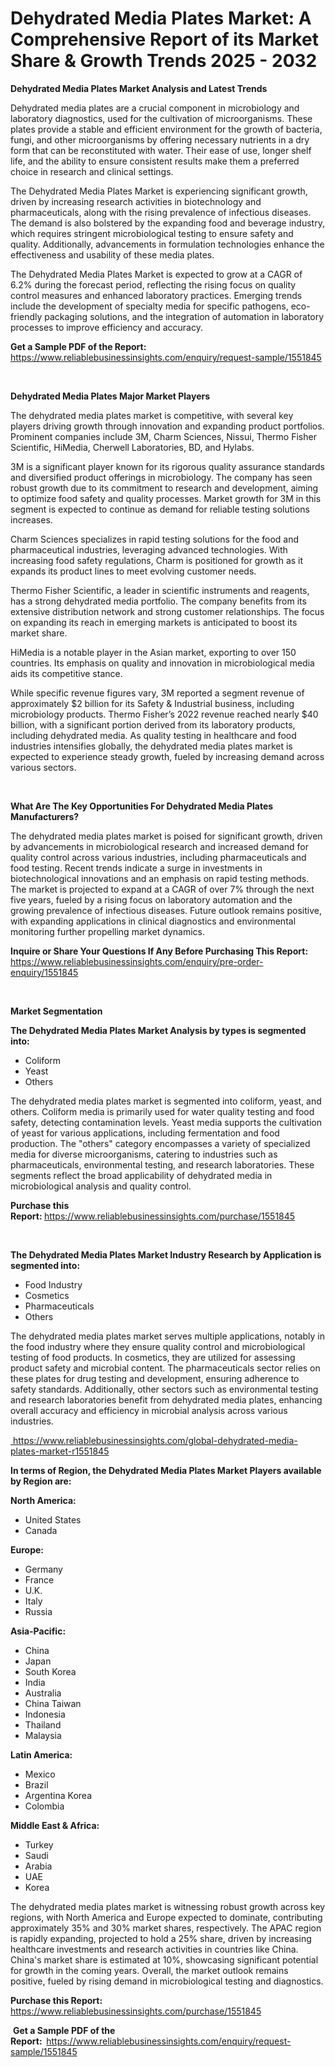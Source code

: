 <p><h1>Dehydrated Media Plates Market: A Comprehensive Report of its Market Share & Growth Trends 2025 - 2032</h1></p><p><strong>Dehydrated Media Plates Market Analysis and Latest Trends</strong></p>
<p><p>Dehydrated media plates are a crucial component in microbiology and laboratory diagnostics, used for the cultivation of microorganisms. These plates provide a stable and efficient environment for the growth of bacteria, fungi, and other microorganisms by offering necessary nutrients in a dry form that can be reconstituted with water. Their ease of use, longer shelf life, and the ability to ensure consistent results make them a preferred choice in research and clinical settings.</p><p>The Dehydrated Media Plates Market is experiencing significant growth, driven by increasing research activities in biotechnology and pharmaceuticals, along with the rising prevalence of infectious diseases. The demand is also bolstered by the expanding food and beverage industry, which requires stringent microbiological testing to ensure safety and quality. Additionally, advancements in formulation technologies enhance the effectiveness and usability of these media plates.</p><p>The Dehydrated Media Plates Market is expected to grow at a CAGR of 6.2% during the forecast period, reflecting the rising focus on quality control measures and enhanced laboratory practices. Emerging trends include the development of specialty media for specific pathogens, eco-friendly packaging solutions, and the integration of automation in laboratory processes to improve efficiency and accuracy.</p></p>
<p><strong>Get a Sample PDF of the Report:&nbsp;</strong> <a href="https://www.reliablebusinessinsights.com/enquiry/request-sample/1551845?utm_campaign=3177&utm_medium=2&utm_source=Github&utm_content=ia&utm_term=14042025&utm_id=dehydrated-media-plates">https://www.reliablebusinessinsights.com/enquiry/request-sample/1551845</a></p>
<p>&nbsp;</p>
<p><strong>Dehydrated Media Plates Major Market Players</strong></p>
<p><p>The dehydrated media plates market is competitive, with several key players driving growth through innovation and expanding product portfolios. Prominent companies include 3M, Charm Sciences, Nissui, Thermo Fisher Scientific, HiMedia, Cherwell Laboratories, BD, and Hylabs.</p><p>3M is a significant player known for its rigorous quality assurance standards and diversified product offerings in microbiology. The company has seen robust growth due to its commitment to research and development, aiming to optimize food safety and quality processes. Market growth for 3M in this segment is expected to continue as demand for reliable testing solutions increases.</p><p>Charm Sciences specializes in rapid testing solutions for the food and pharmaceutical industries, leveraging advanced technologies. With increasing food safety regulations, Charm is positioned for growth as it expands its product lines to meet evolving customer needs.</p><p>Thermo Fisher Scientific, a leader in scientific instruments and reagents, has a strong dehydrated media portfolio. The company benefits from its extensive distribution network and strong customer relationships. The focus on expanding its reach in emerging markets is anticipated to boost its market share.</p><p>HiMedia is a notable player in the Asian market, exporting to over 150 countries. Its emphasis on quality and innovation in microbiological media aids its competitive stance.</p><p>While specific revenue figures vary, 3M reported a segment revenue of approximately $2 billion for its Safety & Industrial business, including microbiology products. Thermo Fisher’s 2022 revenue reached nearly $40 billion, with a significant portion derived from its laboratory products, including dehydrated media. As quality testing in healthcare and food industries intensifies globally, the dehydrated media plates market is expected to experience steady growth, fueled by increasing demand across various sectors.</p></p>
<p>&nbsp;</p>
<p><strong>What Are The Key Opportunities For Dehydrated Media Plates Manufacturers?</strong></p>
<p><p>The dehydrated media plates market is poised for significant growth, driven by advancements in microbiological research and increased demand for quality control across various industries, including pharmaceuticals and food testing. Recent trends indicate a surge in investments in biotechnological innovations and an emphasis on rapid testing methods. The market is projected to expand at a CAGR of over 7% through the next five years, fueled by a rising focus on laboratory automation and the growing prevalence of infectious diseases. Future outlook remains positive, with expanding applications in clinical diagnostics and environmental monitoring further propelling market dynamics.</p></p>
<p><strong>Inquire or Share Your Questions If Any Before Purchasing This Report:</strong> <a href="https://www.reliablebusinessinsights.com/enquiry/pre-order-enquiry/1551845?utm_campaign=3177&utm_medium=2&utm_source=Github&utm_content=ia&utm_term=14042025&utm_id=dehydrated-media-plates">https://www.reliablebusinessinsights.com/enquiry/pre-order-enquiry/1551845</a></p>
<p>&nbsp;</p>
<p><strong>Market Segmentation</strong></p>
<p><strong>The Dehydrated Media Plates Market Analysis by types is segmented into:</strong></p>
<p><ul><li>Coliform</li><li>Yeast</li><li>Others</li></ul></p>
<p><p>The dehydrated media plates market is segmented into coliform, yeast, and others. Coliform media is primarily used for water quality testing and food safety, detecting contamination levels. Yeast media supports the cultivation of yeast for various applications, including fermentation and food production. The "others" category encompasses a variety of specialized media for diverse microorganisms, catering to industries such as pharmaceuticals, environmental testing, and research laboratories. These segments reflect the broad applicability of dehydrated media in microbiological analysis and quality control.</p></p>
<p><strong>Purchase this Report:&nbsp;</strong><a href="https://www.reliablebusinessinsights.com/purchase/1551845?utm_campaign=3177&utm_medium=2&utm_source=Github&utm_content=ia&utm_term=14042025&utm_id=dehydrated-media-plates">https://www.reliablebusinessinsights.com/purchase/1551845</a></p>
<p>&nbsp;</p>
<p><strong>The Dehydrated Media Plates Market Industry Research by Application is segmented into:</strong></p>
<p><ul><li>Food Industry</li><li>Cosmetics</li><li>Pharmaceuticals</li><li>Others</li></ul></p>
<p><p>The dehydrated media plates market serves multiple applications, notably in the food industry where they ensure quality control and microbiological testing of food products. In cosmetics, they are utilized for assessing product safety and microbial content. The pharmaceuticals sector relies on these plates for drug testing and development, ensuring adherence to safety standards. Additionally, other sectors such as environmental testing and research laboratories benefit from dehydrated media plates, enhancing overall accuracy and efficiency in microbial analysis across various industries.</p></p>
<p><a href="https://www.reliablebusinessinsights.com/global-dehydrated-media-plates-market-r1551845?utm_campaign=3177&utm_medium=2&utm_source=Github&utm_content=ia&utm_term=14042025&utm_id=dehydrated-media-plates">&nbsp;https://www.reliablebusinessinsights.com/global-dehydrated-media-plates-market-r1551845</a></p>
<p><strong>In terms of Region, the Dehydrated Media Plates Market Players available by Region are:</strong></p>
<p>
    <p> <strong> North America: </strong>
        <ul>
            <li>United States</li>
            <li>Canada</li>
        </ul>
        </p> 
    <p> <strong> Europe: </strong>
        <ul>
            <li>Germany</li>
            <li>France</li>
            <li>U.K.</li>
            <li>Italy</li>
            <li>Russia</li>
        </ul>
        </p> 
    <p> <strong> Asia-Pacific: </strong>
        <ul>
            <li>China</li>
            <li>Japan</li>
            <li>South Korea</li>
            <li>India</li>
            <li>Australia</li>
            <li>China Taiwan</li>
            <li>Indonesia</li>
            <li>Thailand</li>
            <li>Malaysia</li>
        </ul>
        </p> 
    <p> <strong> Latin America: </strong>
        <ul>
            <li>Mexico</li>
            <li>Brazil</li>
            <li>Argentina Korea</li>
            <li>Colombia</li>
        </ul>
        </p> 
    <p> <strong> Middle East & Africa: </strong>
        <ul>
            <li>Turkey</li>
            <li>Saudi</li>
            <li>Arabia</li>
            <li>UAE</li>
            <li>Korea</li>
        </ul>
    </p>
    </p>
<p><p>The dehydrated media plates market is witnessing robust growth across key regions, with North America and Europe expected to dominate, contributing approximately 35% and 30% market shares, respectively. The APAC region is rapidly expanding, projected to hold a 25% share, driven by increasing healthcare investments and research activities in countries like China. China's market share is estimated at 10%, showcasing significant potential for growth in the coming years. Overall, the market outlook remains positive, fueled by rising demand in microbiological testing and diagnostics.</p></p>
<p><strong>Purchase this Report: </strong><a href="https://www.reliablebusinessinsights.com/purchase/1551845?utm_campaign=3177&utm_medium=2&utm_source=Github&utm_content=ia&utm_term=14042025&utm_id=dehydrated-media-plates">https://www.reliablebusinessinsights.com/purchase/1551845</a></p>
<p>&nbsp;<strong>Get a Sample PDF of the Report:&nbsp;&nbsp;</strong><a href="https://www.reliablebusinessinsights.com/enquiry/request-sample/1551845?utm_campaign=3177&utm_medium=2&utm_source=Github&utm_content=ia&utm_term=14042025&utm_id=dehydrated-media-plates">https://www.reliablebusinessinsights.com/enquiry/request-sample/1551845</a></p>
<p><strong></strong></p>
<p><p></p><p></p><p></p></p>